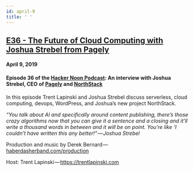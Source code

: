 ```yaml
---
id: april-9
title: ' '
---
```


<h2><a href="https://podcast.hackernoon.com/e/the-future-of-cloud-computing-with-joshua-strebel-from%c2%a0pagely/">E36 - The Future of Cloud Computing with Joshua Strebel from Pagely</a></h2>
<h4>April 9, 2019</h4>

<h4><strong>Episode 36 of the <a href="https://podcast.hackernoon.com/">Hacker Noon Podcast</a>: An interview with Joshua Strebel, CEO of <a href="http://pagely.com/">Pagely</a> and <a href="http://northstack.com/">NorthStack</a></strong></h4>

<p>
In this episode Trent Lapinski and Joshua Strebel discuss serverless, cloud computing, devops, WordPress, and Joshua’s new project NorthStack.
</p>
<p>
<em>“You talk about AI and specifically around content publishing, there’s those crazy algorithms now that you can give it a sentence and a closing and it’ll write a thousand words in between and it will be on point. You’re like ‘I couldn’t have written this any better!” — Joshua Strebel</em>
</p>
<p>
Production and music by Derek Bernard — <a href="http://haberdasherband.com/production?fbclid=IwAR2d8t0cNGHRm1ajmUNWKZ-TMUMawREhvIHSy54LKcOElf7v_TOvkAjZ78Y">haberdasherband.com/production</a>
</p>
Host: Trent Lapinski — <a href="https://trentlapinski.com/">https://trentlapinski.com</a>